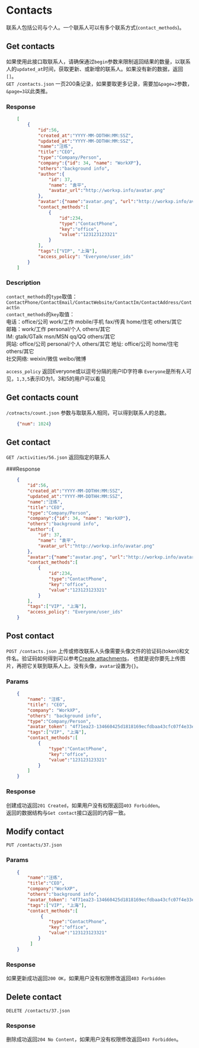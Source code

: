 # Contacts
联系人包括公司与个人。一个联系人可以有多个联系方式(`contact_methods`)。

## Get contacts
如果使用此接口取联系人，请确保通过`begin`参数来限制返回结果的数量，以联系人的`updated_at`时间，获取更新、或新增的联系人。如果没有新的数据，返回`[]`。  
`GET /contacts.json`  一页200条记录，如果要取更多记录，需要加`&page=2`参数，`&page=3`以此类推。

### Response

```json
	[
		{
			"id":56,
			"created_at":"YYYY-MM-DDTHH:MM:SSZ",
			"updated_at":"YYYY-MM-DDTHH:MM:SSZ",
			"name":"汪练",  
			"title":"CEO",
			"type":"Company/Person",
			"company":{"id": 34, "name": "WorkXP"},
			"others":"background info",
			"author":{
				"id": 37,
				"name": "袁平",
				"avatar_url":"http://workxp.info/avatar.png"
			},
			"avatar":{"name":"avatar.png", "url":"http://workxp.info/avatar.png"},
			"contact_methods":[
				{
					"id":234,
					"type":"ContactPhone",
					"key":"office", 
					"value":"123123123321" 
				}
			],
			"tags":["VIP", "上海"],
			"access_policy": "Everyone/user_ids"
		}
	]
```

### Description
`contact_methods`的`type`取值：`ContactPhone/ContactEmail/ContactWebsite/ContactIm/ContactAddress/ContactSn`  
`contact_methods`的`key`取值：   
电话：office/公司  work/工作 mobile/手机  fax/传真  home/住宅  others/其它  
邮箱：work/工作  personal/个人  others/其它  
IM: gtalk/GTalk  msn/MSN  qq/QQ  others/其它  
网站: office/公司  personal/个人  others/其它 
地址: office/公司  home/住宅  others/其它  
社交网络: weixin/微信 weibo/微博

`access_policy` 返回Everyone或以逗号分隔的用户ID字符串 `Everyone`是所有人可见，`1,3,5`表示ID为1，3和5的用户可以看见

## Get contacts count
`/cotnacts/count.json` 参数与取联系人相同，可以得到联系人的总数。

```json
	{"num": 1024}
```

## Get contact
`GET /activities/56.json` 返回指定的联系人

###Response
```json
	{
		"id":56,
		"created_at":"YYYY-MM-DDTHH:MM:SSZ",
		"updated_at":"YYYY-MM-DDTHH:MM:SSZ",
		"name":"汪练",  
		"title":"CEO",
		"type":"Company/Person",
		"company":{"id": 34, "name": "WorkXP"},
		"others":"background info",
		"author":{
			"id": 37,
			"name": "袁平",
			"avatar_url":"http://workxp.info/avatar.png"
		},
		"avatar":{"name":"avatar.png", "url":"http://workxp.info/avatar.png"},
		"contact_methods":[
			{
				"id":234,
				"type":"ContactPhone",
				"key":"office", 
				"value":"123123123321" 
			}
		],
		"tags":["VIP", "上海"],
		"access_policy": "Everyone/user_ids"
	}
```

## Post contact
`POST /contacts.json` 上传或修改联系人头像需要头像文件的验证码(token)和文件名。验证码如何得到可以参考[Create attachments](https://github.com/yuanping/workxp-api/blob/master/sections/attachments.md)，
也就是说你要先上传图片，再把它关联到联系人上。没有头像，`avatar`设置为`{}`。

### Params

```json
	{
		"name": "汪练",  
		"title": "CEO",
		"company": "WorkXP",
		"others": "background info",
		"type":"Company/Person",
		"avatar_token": "4f71ea23-134660425d1818169ecfdbaa43cfc07f4e33ef4c",
		"tags":["VIP", "上海"],
		"contact_methods":[
			{
				"type":"ContactPhone",
				"key":"office", 
				"value":"123123123321" 
			}
		]
	}
```

### Response
创建成功返回`201 Created`，如果用户没有权限返回`403 Forbidden`。  
返回的数据结构与`Get contact`接口返回的内容一致。

## Modify contact
`PUT /contacts/37.json`

### Params

```json
	{
		"name":"汪练",  
		"title":"CEO",
		"company":"WorkXP",
		"others":"background info",
		"avatar_token": "4f71ea23-134660425d1818169ecfdbaa43cfc07f4e33ef4c",
		"tags":["VIP", "上海"],
		"contact_methods":[ 
			 {
		 		"type":"ContactPhone",
		 		"key":"office", 
		 		"value":"123123123321" 
		 	}
		 ]
	}
```

### Response
如果更新成功返回`200 OK`，如果用户没有权限修改返回`403 Forbidden`

## Delete contact
`DELETE /contacts/37.json`

### Response
删除成功返回`204 No Content`，如果用户没有权限修改返回`403 Forbidden`。